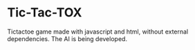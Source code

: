 # Tic-Tac-TOX

Tictactoe game made with javascript and html, without external dependencies.
The AI is being developed.